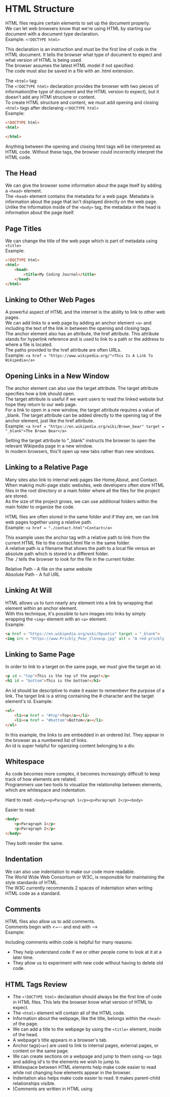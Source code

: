 # __HTML Structure__
HTML files require certain elements to set up the document properly.\
We can let web browsers know that we're using HTML by starting our document with a document type declaration.\
Example:
`<!DOCTYPE html>`

This declaration is an instruction and must be the first line of code in the HTML document. It tells the browser what type of document to expect and what version of HTML is being used.\
The browser assumes the latest HTML model if not specified.\
The code must also be saved in a file with an .html extension.

The `<html>` tag:\
The `<!DOCTYPE html>` declaration provides the browser with two pieces of information(the type of document and the HTML version to expect), but it doesn't add any HTMl structure or content.\
To create HTML structure and content, we must add opening and closing `<html>` tags after declaraing `<!DOCTYPE html>`\
Example:
```html
<!DOCTYPE html>
<html>

</html>
```

Anything between the opening and closing html tags will be interpreted as HTML code. Without these tags, the browser could incorrectly interpret the HTML code.

## __The Head__
We can give the browser some information about the page itself by adding a `<head>` element.\
The `<head>` element contains the metadata for a web page. Metadata is information about the page that isn't displayed directly on the web page.\
Unlike the information inside of the `<body>` tag, the metadata in the head is information about the page itself.

## __Page Titles__
We can change the title of the web page which is part of metadata using `<title>`\
Example:
```html
<!DOCTYPE html>
<html>
	<head>
		<title>My Coding Journal</title>
	</head>
</html>
```

## __Linking to Other Web Pages__
A powerful aspect of HTML and the internet is the ability to link to other web pages.\
We can add links to a web page by adding an anchor element `<a>` and including the text of the link in between the opening and closing tags.\
The anchor element also has an attribute, the href attribute. This attribute stands for hyperlink reference and is used to link to a path or the address to where a file is located.\
The paths provided to the href attribute are often URLs.\
Example:
`<a href = "https://www.wikipedia.org/">This Is A Link To Wikipedia</a>`

## __Opening Links in a New Window__
The anchor element can also use the target attribute. The target attribute specifies how a link should open.\
The target attribute is useful if we want users to read the linked website but hope they return to our web page.\
For a link to open in a new window, the target attribute requires a value of _blank. The target attribute can be added directly to the opening tag of the anchor element, just like the href attribute.\
Example:
`<a href = "https://en.wikipedia.org/wiki/Brown_bear" target = "_blank">The Brown Bear</a>`

Setting the target attribute to "_blank" instructs the browser to open the relevant Wikipedia page in a new window.\
In modern browsers, this'll open up new tabs rather than new windows.

## __Linking to a Relative Page__
Many sites also link to internal web pages like Home,About, and Contact.\
When making multi-page static websites, web developers often store HTML files in the root directory or a main folder where all the files for the project are stored.\
As the size of the project grows, we can use additional folders within the main folder to organize the code.

HTML files are often stored in the same folder and if they are, we can link web pages together using a relative path.\
Example:
`<a href = "./contact.html">Contact</a>`

This example uses the anchor tag with a relative path to link from the current HTML file to the contact.html file in the same folder.\
A relative path is a filename that shows the path to a local file  versus an absolute path which is stored in a different folder.\
The ./ tells the browser to look for the file in the current folder.

Relative Path - A file on the same website\
Absolute Path - A full URL

## __Linking At Will__
HTML allows us to turn nearly any element into a link by wrapping that element within an anchor element.\
With this technique, it's possible to turn images into links by simply wrapping the `<img>` element with an `<a>` element.\
Example:
```html
<a href = "https://en.wikipedia.org/wiki/Opuntia" target = "_blank">
<img src = "https://www.Prickly_Pear_Closeup.jpg" alt = "A red prickly pear fruit"/></a>
```
## __Linking to Same Page__
In order to link to a target on the same page, we must give the target an id:
```html
<p id = "top">This is the top of the page!</p>
<h1 id = "bottom">This is the bottom!</h1>
```
An id should be descriptive to make it easier to remembevr the purpose of a link. The target link is a string containing the # character and the target element's id.
Example:
```html
<ol>
	<li><a href = "#top">Top</a></li>
	<li><a href = "#bottom">Bottom</a></li>
</ol>
```

In this example, the links to are embedded in an ordered list. They appear in the browser as a numbered list of links.\
An id is super helpful for oganizing content belonging to a div.

## __Whitespace__
As code becomes more complex, it becomes increasingly difficult to keep track of how elements are related. \
Programmers use two tools to visualize the relationship between elements, which are whitespace and indentation.

Hard to read:
`<body><p>Paragraph 1</p><p>Paragraph 2</p><body>`

Easier to read:
```html
<body>
	<p>Paragraph 1</p>
	<p>Paragraph 2</p>
</body>
```
They both render the same.

## __Indentation__
We can also use indentation to make our code more readable.\
The World Wide Web Consortium or W3C, is responsible for maintaining the style standards of HTML.\
The W3C currently recommends 2 spaces of indentation when writing HTML code as a standard.

## __Comments__
HTML files also allow us to add comments.\
Comments begin with <~-- and end with -->\
Example:
<!-- This is a comment that the browser will not display. -->

Including comments within code is helpful for many reasons:
- They help understand code if we or other people come to look at it at a later time.
- They allow us to experiment with new code without having to delete old code.

## __HTML Tags Review__
- The `<!DOCTYPE html>` declaration should always be the first line of code in HTML files. This lets the browser know what version of HTML to expect.
- The `<html>` element will contain all of the HTML code.
- Information about the webpage, like the title, belongs within the `<head>` of the page.
- We can add a title to the webpage by using the `<title>` element, inside of the head.
- A webpage's title appears in a browser's tab.
- Anchor tags(`<a>`) are used to link to internal pages, external pages, or content on the same page.
- We can create sections on a webpage and jump to them using `<a>` tags and adding id's to the elements we wish to jump to.
- Whitespace between HTML elements help make code easier to read while not changing how elements appear in the browser.
- Indentation also helps make code easier to read. It makes parent-child relationships visible.
- )Comments are written in HTML using <!-- comment -->



